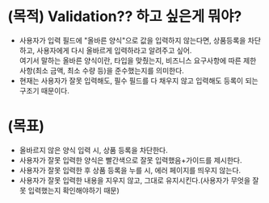 # (목적) Validation?? 하고 싶은게 뭐야?
- 사용자가 입력 필드에 "올바른 양식"으로 값을 입력하지 않는다면, 상품등록을 차단하고, 사용자에게 다시 올바르게 입력하라고 알려주고 싶어. <br> 
여기서 말하는 올바른 양식이란, 타입을 맞췄는지, 비즈니스 요구사항에 따른 제한사항(최소 금액, 최소 수량 등)을 준수했는지를 의미한다.
- 현재는 사용자가 잘못 입력해도, 필수 필드를 다 채우지 않고 입력해도 등록이 되는구조기 때문이다.

# (목표)
- 올바르지 않은 양식 입력 시, 상품 등록을 차단한다.
- 사용자가 잘못 입력한 양식은 빨간색으로 잘못 입력했음+가이드를 제시한다.
- 사용자가 잘못 입력한 후 상품 등록을 누를 시, 에러 페이지를 띄우지 않는다.
- 사용자가 잘못 입력한 내용을 지우지 않고, 그대로 유지시킨다.(사용자가 무엇을 잘못 입력했는지 확인해야하기 때문)

